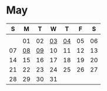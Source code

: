 # May

| S | M | T | W | T | F | S |
|---|---|---|---|---|---|---|
|   |   |   |   |   |   |   |
|   | 01 | 02 | [03](03.md) | [04](04.md) | 05 | 06 |
| 07 | [08](08.md) | [09](09.md) | 10 | 11 | 12 | 13 |
| 14 | 15 | 16 | 17 | 18 | 19 | 20 |
| 21 | 22 | 23 | 24 | 25 | 26 | 27 |
| 28 | 29 | 30 | 31 |    |    |    |